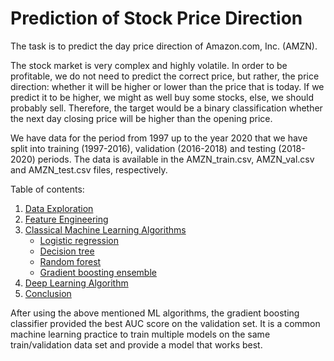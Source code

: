 # Prediction of Stock Price Direction
 
The task is to predict the day price direction of Amazon.com, Inc. (AMZN).

The stock market is very complex and highly volatile. In order to be profitable, we do not need to predict the correct price, but rather, the price direction: whether it will be higher or lower than the price that is today. If we predict it to be higher, we might as well buy some stocks, else, we should probably sell. Therefore, the target would be a binary classification whether the next day closing price will be higher than the opening price.

We have data for the period from 1997 up to the year 2020 that we have split into training (1997-2016), validation (2016-2018) and testing (2018-2020) periods. The data is available in the AMZN_train.csv, AMZN_val.csv and AMZN_test.csv files, respectively.

Table of contents:
1. [Data Exploration](#data-exploration)
2. [Feature Engineering](#feature-engineering)
3. [Classical Machine Learning Algorithms](#classical-machine-learning-algorithms)
    - [Logistic regression](#logistic-regression)
    - [Decision tree](#decision-tree)
    - [Random forest](#random-forest)
    - [Gradient boosting ensemble](#gradient-boosting-ensemble)
4. [Deep Learning Algorithm](#deep-learning-algorithm)
5. [Conclusion](#conclusion)


After using the above mentioned ML algorithms, the gradient boosting classifier provided the best AUC score on the validation set. It is a common machine learning practice to train multiple models on the same train/validation data set and provide a model that works best.
